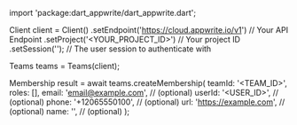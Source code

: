 import 'package:dart_appwrite/dart_appwrite.dart';

Client client = Client()
    .setEndpoint('https://cloud.appwrite.io/v1') // Your API Endpoint
    .setProject('<YOUR_PROJECT_ID>') // Your project ID
    .setSession(''); // The user session to authenticate with

Teams teams = Teams(client);

Membership result = await teams.createMembership(
    teamId: '<TEAM_ID>',
    roles: [],
    email: 'email@example.com', // (optional)
    userId: '<USER_ID>', // (optional)
    phone: '+12065550100', // (optional)
    url: 'https://example.com', // (optional)
    name: '<NAME>', // (optional)
);
